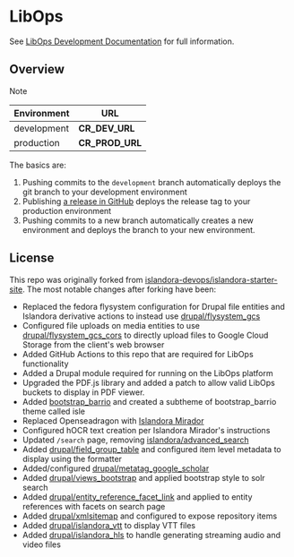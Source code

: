 # LibOps

See [LibOps Development Documentation](https://docs.libops.io/development/) for full information.

## Overview

> [!NOTE]  
> | Environment | URL |
> | --- | --- |
> | development | __CR_DEV_URL__ |
> | production  | __CR_PROD_URL__ |

The basics are:

1. Pushing commits to the `development` branch automatically deploys the git branch to your development environment
2. Publishing [a release in GitHub](./../../releases/new) deploys the release tag to your production environment
3. Pushing commits to a new branch automatically creates a new environment and deploys the branch to your new environment.

## License

This repo was originally forked from [islandora-devops/islandora-starter-site](https://github.com/islandora-devops/islandora-starter-site). The most notable changes after forking have been:

- Replaced the fedora flysystem configuration for Drupal file entities and Islandora derivative actions to instead use [drupal/flysystem_gcs](https://www.drupal.org/project/flysystem_gcs)
- Configured file uploads on media entities to use [drupal/flysystem_gcs_cors](https://www.drupal.org/project/flysystem_gcs_cors) to directly upload files to Google Cloud Storage from the client's web browser
- Added GitHub Actions to this repo that are required for LibOps functionality
- Added a Drupal module required for running on the LibOps platform
- Upgraded the PDF.js library and added a patch to allow valid LibOps buckets to display in PDF viewer.
- Added [bootstrap_barrio](https://www.drupal.org/project/bootstrap_barrio) and created a subtheme of bootstrap_barrio theme called isle
- Replaced Openseadragon with [Islandora Mirador](https://github.com/islandora/islandora_mirador)
- Configured hOCR text creation per Islandora Mirador's instructions
- Updated `/search` page, removing [islandora/advanced_search](https://github.com/islandora/advanced_search)
- Added [drupal/field_group_table](https://www.drupal.org/project/field_group_table) and configured item level metadata to display using the formatter
- Added/configured [drupal/metatag_google_scholar](https://www.drupal.org/project/metatag_google_scholar)
- Added [drupal/views_bootstrap](https://www.drupal.org/project/views_bootstrap) and applied bootstrap style to solr search
- Added [drupal/entity_reference_facet_link](https://www.drupal.org/project/entity_reference_facet_link) and applied to entity references with facets on search page
- Added [drupal/xmlsitemap](https://www.drupal.org/project/xmlsitemap) and configured to expose repository items
- Added [drupal/islandora_vtt](https://www.drupal.org/project/islandora_vtt) to display VTT files
- Added [drupal/islandora_hls](https://www.drupal.org/project/islandora_hls) to handle generating streaming audio and video files
